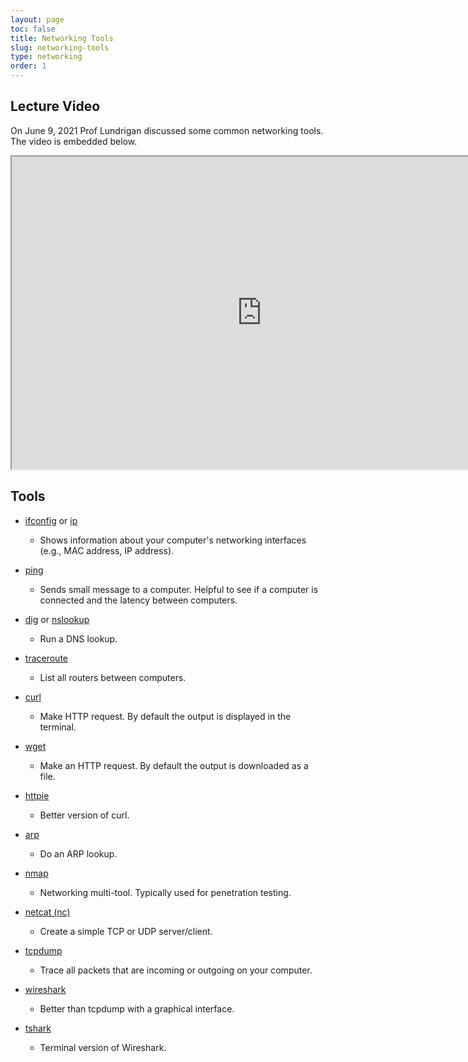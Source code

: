 ```yaml
---
layout: page
toc: false
title: Networking Tools
slug: networking-tools
type: networking
order: 1
---
```


## Lecture Video
On June 9, 2021 Prof Lundrigan discussed some common networking tools. The video is embedded below. 

<iframe width="800" height="500" allow="fullscreen" src="https://www.youtube.com/embed/r-z62olDMQM"> </iframe>

## Tools

- [ifconfig](https://linux.die.net/man/8/ifconfig) or [ip](https://linux.die.net/man/8/ip)
  - Shows information about your computer's networking interfaces (e.g., MAC address, IP address).

- [ping](https://linux.die.net/man/8/ping)
  - Sends small message to a computer. Helpful to see if a computer is connected and the latency between computers.

- [dig](https://linux.die.net/man/1/dig) or [nslookup](https://linux.die.net/man/1/nslookup)
  - Run a DNS lookup.

- [traceroute](https://linux.die.net/man/8/traceroute)
  - List all routers between computers.

- [curl](https://curl.se)
  - Make HTTP request. By default the output is displayed in the terminal.

- [wget](https://www.gnu.org/software/wget/)
  - Make an HTTP request. By default the output is downloaded as a file.

- [httpie](https://httpie.io)
  - Better version of curl.

- [arp](https://www.man7.org/linux/man-pages/man8/arp.8.html)
  - Do an ARP lookup.

- [nmap](https://nmap.org)
  - Networking multi-tool. Typically used for penetration testing.

- [netcat (nc)](http://netcat.sourceforge.net)
  - Create a simple TCP or UDP server/client. 

- [tcpdump](https://www.tcpdump.org)
  - Trace all packets that are incoming or outgoing on your computer.

- [wireshark](https://www.wireshark.org)
  - Better than tcpdump with a graphical interface.

- [tshark](https://www.wireshark.org/docs/man-pages/tshark.html)
  - Terminal version of Wireshark.